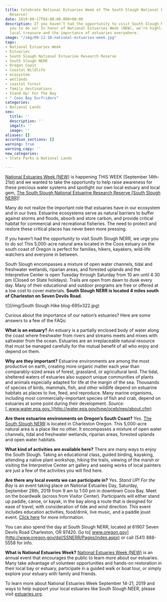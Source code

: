 ```yaml
---
title: Celebrate National Estuaries Week at The South Slough National Estuarine Research
  Reserve!
date: 2019-09-17T04:00:00.000+00:00
description: If you haven’t had the opportunity to visit South Slough NERR, we urge
  you to do so! In honor of National Estuaries Week (NEW), we’re highlighting this
  local treasure and the importance of estuaries everywhere.
image: "/img/09-12-18-national-estuaries-week.jpg"
tags:
- National Estuaries Week
- Estuaries
- South Slough National Estuarine Research Reserve
- South Slough NERR
- Oregon Coast
- Coastal Wildlife
- ecosystem
- wetlands
- coastal forest
- family destinations
- Stand Up! For The Bay
- " Coos Bay Surfriders"
categories:
- National Lands
seo:
  title: ''
  description: ''
  imgalt: ''
  image: ''
aliases: []
accordion_sections: []
warning: true
warning_copy: ''
new_categories:
- State Parks & National Lands

---
```

[National Estuaries Week (NEW)](https://estuaries.org/get-involved/new/) is happening THIS WEEK (September 14th-21st) and we wanted to take the opportunity to help raise awareness for these precious water systems and spotlight our own local estuary and local gem, [The South Slough National Estuarine Research Reserve (South Slough NERR)](https://www.oregon.gov/dsl/SS/Pages/About.aspx)!

Many do not realize the important role that estuaries have in our ecosystem and in our lives. Estuarine ecosystems serve as natural barriers to buffer against storms and floods, absorb and store carbon, and provide critical habitat for commercial and recreational fisheries. The need to protect and restore these critical places has never been more pressing.

If you haven’t had the opportunity to visit South Slough NERR, we urge you to do so! This 5,000-acre natural area located in the Coos estuary on the south coast of Oregon is perfect for families, hikers, kayakers, wild-life watchers and everyone in between. 

South Slough encompasses a mixture of open water channels, tidal and freshwater wetlands, riparian areas, and forested uplands and the Interpretive Center is open Tuesday through Saturday from 10 am until 4:30 pm (Closed on State holidays). Trails are open from dawn to dusk every day. Many of their educational and outdoor programs are free or offered at a low cost to cover materials. **South Slough NERR is located 4 miles south of Charleston on Seven Devils Road.**

![](/img/South Slough Hike blog-695x322.jpg)

Curious about the importance of our nation’s estuaries? Here are some answers to a few of the FAQs:

**What is an estuary?** An estuary is a partially enclosed body of water along the coast where freshwater from rivers and streams meets and mixes with saltwater from the ocean. Estuaries are an irreplaceable natural resource that must be managed carefully for the mutual benefit of all who enjoy and depend on them.

**Why are they important?** Estuarine environments are among the most productive on earth, creating more organic matter each year than comparably-sized areas of forest, grassland, or agricultural land. The tidal, sheltered waters of estuaries also support unique communities of plants and animals especially adapted for life at the margin of the sea. Thousands of species of birds, mammals, fish, and other wildlife depend on estuarine habitats as places to live, feed, and reproduce. Many marine organisms, including most commercially-important species of fish and crab, depend on estuaries at some point during their development. _Source:_ [_www.water.epa.gov_](http://water.epa.gov/type/oceb/nep/about.cfm)

**Are there estuarine environments on Oregon’s South Coast?** Yes. [The South Slough NERR](https://www.oregon.gov/dsl/SS/Pages/About.aspx) is located in Charleston Oregon. This 5,000-acre natural area is a place like no other. It encompasses a mixture of open water channels, tidal and freshwater wetlands, riparian areas, forested uplands and open water habitats.

**What kind of activities are available here?** There are many ways to enjoy the South Slough. Taking an educational class, guided birding, kayaking, attending a native plant workshop, hiking the trails, viewing of the marsh or visiting the Interpretive Center art gallery and seeing works of local painters are just a few of the activities you will find here.

**Are there any local events we can participate in?** Yes. _Stand UP! For the Bay_ is an event taking place on National Estuaries Day, Saturday, September 28th, 2019 from 9 am to 1:00 pm in downtown Coos Bay. Meet on the boardwalk (across from Visitor Center). Participants will either stand up paddle, canoe, or kayak, in the bay along a route that is designed for ease of travel, with consideration of tide and wind direction. This event includes education activities, food/drink, live music, and a paddle joust event. [Click here](https://www.facebook.com/events/1024849711239531/?active_tab=about) for more information. 

You can also spend the day at South Slough NERR, located at 61907 Seven Devils Road Charleston, OR 97420. Go to[ www.oregon.gov](http://www.oregon.gov/dsl/SSNERR/Pages/index.aspx) or call (541) 888-5558 for info.

**What is National Estuaries Week?** [National Estuaries Week (NEW)](https://estuaries.org/get-involved/new/) is an annual event that encourages the public to learn more about our estuaries. Many take advantage of volunteer opportunities and hands-on restoration in their local bay or estuary, participate in a guided walk or boat tour, or simply explore your estuary with family and friends.

To learn more about National Estuaries Week September 14-21, 2019 and ways to help support your local estuaries like South Slough NEER, please visit [estuaries.org](https://estuaries.org/get-involved/new/).